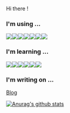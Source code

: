 Hi there !

### I'm using ...

<div style="display:flex">
<img src="https://img.icons8.com/color/50/000000/c-plus-plus-logo.png"/>
<img src="https://img.icons8.com/color/48/000000/javascript.png"/>
<img src="https://img.icons8.com/color/50/000000/typescript.png"/>
<img src="https://img.icons8.com/color/50/000000/python.png"/>
<img src="https://img.icons8.com/color/48/000000/vue-js.png"/> 
<img src="https://img.icons8.com/color/50/000000/react-native.png"/>
<img src="https://img.icons8.com/color/50/000000/sass.png"/>
</div>


### I'm learning ...

<div style="display:flex">
<img src="https://img.icons8.com/color/48/000000/golang.png"/>
<img src="https://img.icons8.com/color/50/000000/django.png"/>
<img src="https://img.icons8.com/color/50/000000/mysql-logo.png"/>
<img src="https://img.icons8.com/color/50/000000/arduino.png"/>
<img src="https://img.icons8.com/ios-filled/50/000000/webgl.png"/>
<img src="https://img.icons8.com/color/48/000000/flutter.png"/>
</div>

### I'm writing on ...

[Blog](http://blog.callmelare.cn)

[![Anurag's github stats](https://github-readme-stats.vercel.app/api?username=CALLMELARE)](https://github.com/anuraghazra/github-readme-stats)

